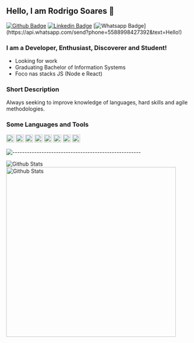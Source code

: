 
   
## Hello, I am Rodrigo Soares 👋
[![Github Badge](https://img.shields.io/badge/-Github-000?style=flat-square&logo=Github&logoColor=white&link=https://github.com/RodrigoCSoares-fs)](https://github.com/RodrigoCSoares-fs)
[![Linkedin Badge](https://img.shields.io/badge/-LinkedIn-blue?style=flat-square&logo=Linkedin&logoColor=white&link=https://www.linkedin.com/in/rodrigo-soares-6b8535119/)](https://www.linkedin.com/in/rodrigo-soares-6b8535119/)
[![Whatsapp Badge](https://img.shields.io/badge/-Whatsapp-4CA143?style=flat-square&labelColor=4CA143&logo=whatsapp&logoColor=white&link=https://api.whatsapp.com/send?phone=5588998427392&text=Hello!)](https://api.whatsapp.com/send?phone=5588998427392&text=Hello!)


### I am a Developer, Enthusiast, Discoverer and Student!
- Looking for work
- Graduating Bachelor of Information Systems
- Foco nas stacks JS (Node e React)


### Short Description
Always seeking to improve knowledge of languages, hard skills and agile methodologies.

### Some Languages and Tools

<a href="https://www.typescriptlang.org/" title="Typescript"><img src="https://github.com/get-icon/geticon/raw/master/icons/typescript-icon.svg" alt="Typescript" width="21px" height="21px"></a>
<a href="https://developer.mozilla.org/en-US/docs/Web/JavaScript" title="JavaScript"><img src="https://github.com/get-icon/geticon/raw/master/icons/javascript.svg" alt="JavaScript" width="21px" height="21px"></a>
<a href="https://reactjs.org/" title="React"><img src="https://github.com/get-icon/geticon/raw/master/icons/react.svg" alt="React" width="21px" height="21px"></a>
<a href="https://www.w3.org/TR/CSS/" title="CSS3"><img src="https://github.com/get-icon/geticon/raw/master/icons/css-3.svg" alt="CSS3" width="21px" height="21px"></a>
<a href="https://www.w3.org/TR/html5/" title="HTML5"><img src="https://github.com/get-icon/geticon/raw/master/icons/html-5.svg" alt="HTML5" width="21px" height="21px"></a>
<a href="https://nodejs.org/" title="Node.js"><img src="https://github.com/get-icon/geticon/raw/master/icons/nodejs-icon.svg" alt="Node.js" width="21px" height="21px"></a>
<a href="https://yarnpkg.com/" title="Yarn"><img src="https://github.com/get-icon/geticon/raw/master/icons/yarn.svg" alt="Yarn" width="21px" height="21px"></a>
<a href="https://code.visualstudio.com/" title="Visual Studio Code"><img src="https://github.com/get-icon/geticon/raw/master/icons/visual-studio-code.svg" alt="Visual Studio Code" width="21px" height="21px"></a>


![-----------------------------------------------------](https://raw.githubusercontent.com/andreasbm/readme/master/assets/lines/rainbow.png)

<img align="left" alt="Github Stats" src="https://github-readme-stats.vercel.app/api/top-langs/?username=RodrigoCSoares-fs&layout=compact" />
<img align="left" width="450px" alt="Github Stats" src="https://github-readme-stats.vercel.app/api?username=RodrigoCSoares-fs&show_icons=true&hide_border=true&include_all_commits=true&count_private=true&hide=issues,contribs&line_height=36" />
